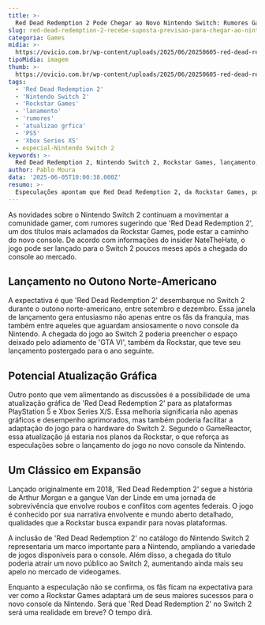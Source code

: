 ```yaml
---
title: >-
  Red Dead Redemption 2 Pode Chegar ao Novo Nintendo Switch: Rumores Ganham Força
slug: red-dead-redemption-2-recebe-suposta-previsao-para-chegar-ao-nintendo-switch-2
categoria: Games
midia: >-
  https://ovicio.com.br/wp-content/uploads/2025/06/20250605-red-dead-redemption-2-no-nintendo-switch-2.webp
tipoMidia: imagem
thumb: >-
  https://ovicio.com.br/wp-content/uploads/2025/06/20250605-red-dead-redemption-2-no-nintendo-switch-2.webp
tags:
  - 'Red Dead Redemption 2'
  - 'Nintendo Switch 2'
  - 'Rockstar Games'
  - 'lanamento'
  - 'rumores'
  - 'atualizao grfica'
  - 'PS5'
  - 'Xbox Series XS'
  - especial-Nintendo Switch 2
keywords: >-
  Red Dead Redemption 2, Nintendo Switch 2, Rockstar Games, lançamento, rumores, atualização gráfica, PS5, Xbox Series X/S
author: Pablo Moura
data: '2025-06-05T10:00:38.000Z'
resumo: >-
  Especulações apontam que Red Dead Redemption 2, da Rockstar Games, pode ser lançado para o Nintendo Switch 2 ainda este ano. A notícia vem acompanhada de rumores sobre uma atualização do game para PS5 e Xbox Series X/S.
---
```


As novidades sobre o Nintendo Switch 2 continuam a movimentar a comunidade gamer, com rumores sugerindo que 'Red Dead Redemption 2', um dos títulos mais aclamados da Rockstar Games, pode estar a caminho do novo console. De acordo com informações do insider NateTheHate, o jogo pode ser lançado para o Switch 2 poucos meses após a chegada do console ao mercado.

## Lançamento no Outono Norte-Americano

A expectativa é que 'Red Dead Redemption 2' desembarque no Switch 2 durante o outono norte-americano, entre setembro e dezembro. Essa janela de lançamento gera entusiasmo não apenas entre os fãs da franquia, mas também entre aqueles que aguardam ansiosamente o novo console da Nintendo. A chegada do jogo ao Switch 2 poderia preencher o espaço deixado pelo adiamento de 'GTA VI', também da Rockstar, que teve seu lançamento postergado para o ano seguinte.

## Potencial Atualização Gráfica

Outro ponto que vem alimentando as discussões é a possibilidade de uma atualização gráfica de 'Red Dead Redemption 2' para as plataformas PlayStation 5 e Xbox Series X/S. Essa melhoria significaria não apenas gráficos e desempenho aprimorados, mas também poderia facilitar a adaptação do jogo para o hardware do Switch 2. Segundo o GameReactor, essa atualização já estaria nos planos da Rockstar, o que reforça as especulações sobre o lançamento do jogo no novo console da Nintendo.

## Um Clássico em Expansão

Lançado originalmente em 2018, 'Red Dead Redemption 2' segue a história de Arthur Morgan e a gangue Van der Linde em uma jornada de sobrevivência que envolve roubos e conflitos com agentes federais. O jogo é conhecido por sua narrativa envolvente e mundo aberto detalhado, qualidades que a Rockstar busca expandir para novas plataformas.

A inclusão de 'Red Dead Redemption 2' no catálogo do Nintendo Switch 2 representaria um marco importante para a Nintendo, ampliando a variedade de jogos disponíveis para o console. Além disso, a chegada do título poderia atrair um novo público ao Switch 2, aumentando ainda mais seu apelo no mercado de videogames.

Enquanto a especulação não se confirma, os fãs ficam na expectativa para ver como a Rockstar Games adaptará um de seus maiores sucessos para o novo console da Nintendo. Será que 'Red Dead Redemption 2' no Switch 2 será uma realidade em breve? O tempo dirá.